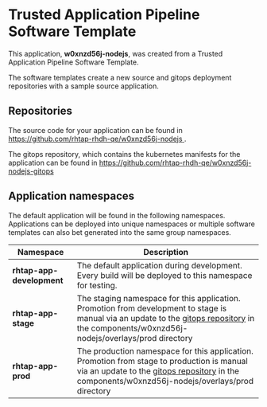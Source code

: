 # Trusted Application Pipeline Software Template

This application, **w0xnzd56j-nodejs**, was created from a Trusted Application Pipeline Software Template.

The software templates create a new source and gitops deployment repositories with a sample source application. 

## Repositories

The source code for your application can be found in [https://github.com/rhtap-rhdh-qe/w0xnzd56j-nodejs ](https://github.com/rhtap-rhdh-qe/w0xnzd56j-nodejs ).
 
The gitops repository, which contains the kubernetes manifests for the application can be found in 
[https://github.com/rhtap-rhdh-qe/w0xnzd56j-nodejs-gitops ](https://github.com/rhtap-rhdh-qe/w0xnzd56j-nodejs-gitops ) 

## Application namespaces 

The default application will be found in the following namespaces. Applications can be deployed into unique namespaces or multiple software templates can also bet generated into the same group namespaces.  

|  Namespace   |  Description   |  
| -------- | -------- |   
| **rhtap-app-development** | The default application during development. Every build will be deployed to this namespace for testing. | 
| **rhtap-app-stage** | The staging namespace for this application. Promotion from development to stage is manual via an update to the [gitops repository](https://github.com/rhtap-rhdh-qe/w0xnzd56j-nodejs-gitops ) in the components/w0xnzd56j-nodejs/overlays/prod directory |  
| **rhtap-app-prod** | The production namespace for this application. Promotion from stage to production is manual via an update to the [gitops repository](https://github.com/rhtap-rhdh-qe/w0xnzd56j-nodejs-gitops ) in the components/w0xnzd56j-nodejs/overlays/prod directory | 